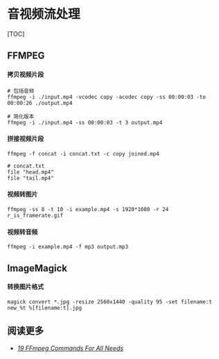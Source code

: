 # 音视频流处理

[TOC]

## FFMPEG

#### 拷贝视频片段

```
# 包括音频
ffmpeg -i ./input.mp4 -vcodec copy -acodec copy -ss 00:00:03 -to 00:00:26 ./output.mp4

# 简化版本
ffmpeg -i ./input.mp4 -ss 00:00:03 -t 3 output.mp4
```

#### 拼接视频片段

```
ffmpeg -f concat -i concat.txt -c copy joined.mp4

# concat.txt
file "head.mp4"
file "tail.mp4"
```

#### 视频转图片

```
ffmpeg -ss 8 -t 10 -i example.mp4 -s 1920*1080 -r 24 r_is_framerate.gif
```

#### 视频转音频

```
ffmpeg -i example.mp4 -f mp3 output.mp3
```

## ImageMagick

#### 转换图片格式

```
magick convert *.jpg -resize 2560x1440 -quality 95 -set filename:t new_%t %[filename:t].jpg
```

## 阅读更多

* [*19 FFmpeg Commands For All Needs*](https://catswhocode.com/ffmpeg-commands/)